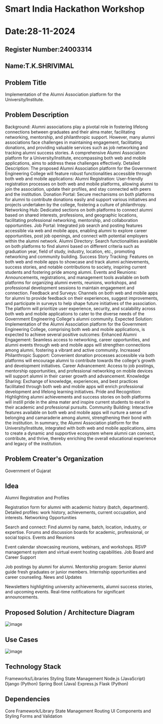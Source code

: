 # Smart India Hackathon Workshop
# Date:28-11-2024
## Register Number:24003314
## Name:T.K.SHRIVIMAL
## Problem Title
Implementation of the Alumni Association platform for the University/Institute.
## Problem Description
Background: Alumni associations play a pivotal role in fostering lifelong connections between graduates and their alma mater, facilitating networking, mentorship, and philanthropic support. However, many alumni associations face challenges in maintaining engagement, facilitating donations, and providing valuable services such as job networking and tracking alumni success stories. A comprehensive Alumni Association platform for a University/Institute, encompassing both web and mobile applications, aims to address these challenges effectively. Detailed Description: The proposed Alumni Association platform for the Government Engineering College will feature robust functionalities accessible through both web and mobile applications: Alumni Registration: User-friendly registration processes on both web and mobile platforms, allowing alumni to join the association, update their profiles, and stay connected with peers and the institution. Donation Portal: Secure mechanisms on both platforms for alumni to contribute donations easily and support various initiatives and projects undertaken by the college, fostering a culture of philanthropy. Networking Hub: Dedicated sections on both platforms to connect alumni based on shared interests, professions, and geographic locations, facilitating professional networking, mentorship, and collaboration opportunities. Job Portal: Integrated job search and posting features accessible via web and mobile apps, enabling alumni to explore career opportunities, post job openings, and connect with potential employers within the alumni network. Alumni Directory: Search functionalities available on both platforms to find alumni based on different criteria such as graduation year, field of study, industry, location, etc., promoting networking and community building. Success Story Tracking: Features on both web and mobile apps to showcase and track alumni achievements, success stories, and notable contributions to society, inspiring current students and fostering pride among alumni. Events and Reunions: Announcements, registrations, and management tools available on both platforms for organizing alumni events, reunions, workshops, and professional development sessions to maintain engagement and connection. Feedback and Surveys: Channels on both web and mobile apps for alumni to provide feedback on their experiences, suggest improvements, and participate in surveys to help shape future initiatives of the association. The platform will prioritize user experience, security, and scalability across both web and mobile applications to cater to the diverse needs of the Government Engineering College's alumni community. Expected Solution: Implementation of the Alumni Association platform for the Government Engineering College, comprising both web and mobile applications, is expected to achieve several positive outcomes: Enhanced Alumni Engagement: Seamless access to networking, career opportunities, and alumni events through web and mobile apps will strengthen connections among alumni, fostering a vibrant and active community. Increased Philanthropic Support: Convenient donation processes accessible via both platforms will encourage alumni to contribute towards the college's growth and development initiatives. Career Advancement: Access to job postings, mentorship opportunities, and professional networking on mobile devices will support alumni in their career growth and advancement. Knowledge Sharing: Exchange of knowledge, experiences, and best practices facilitated through both web and mobile apps will enrich professional development and lifelong learning initiatives. Pride and Recognition: Highlighting alumni achievements and success stories on both platforms will instill pride in the alma mater and inspire current students to excel in their academic and professional pursuits. Community Building: Interactive features available on both web and mobile apps will nurture a sense of belonging and camaraderie among alumni, strengthening their bond with the institution. In summary, the Alumni Association platform for the University/Institute, integrated with both web and mobile applications, aims to create a dynamic and supportive ecosystem where alumni can connect, contribute, and thrive, thereby enriching the overall educational experience and legacy of the institution.
## Problem Creater's Organization
Government of Gujarat

## Idea

Alumni Registration and Profiles

Registration form for alumni with academic history (batch, department).
Detailed profiles: work history, achievements, current occupation, and interests.
Networking Opportunities

Search and connect: Find alumni by name, batch, location, industry, or expertise.
Forums and discussion boards for academic, professional, or social topics.
Events and Reunions

Event calendar showcasing reunions, webinars, and workshops.
RSVP management system and virtual event hosting capabilities.
Job Board and Career Support

Job postings by alumni for alumni.
Mentorship program: Senior alumni guide fresh graduates or junior members.
Internship opportunities and career counseling.
News and Updates

Newsletters highlighting university achievements, alumni success stories, and upcoming events.
Real-time notifications for significant announcements.



## Proposed Solution / Architecture Diagram
![image](https://github.com/user-attachments/assets/77b56560-b552-4268-b259-81980acfdcd3)


## Use Cases
![image](https://github.com/user-attachments/assets/d67e1f9c-7d4d-404e-9f02-3b50796f2e93)


## Technology Stack

Frameworks/Libraries
Styling
State Management
Node.js (JavaScript)
Django (Python)
Spring Boot (Java)
Express.js 
Flask (Python)


## Dependencies
Core Framework/Library
State Management
Routing
UI Components and Styling
Forms and Validation

